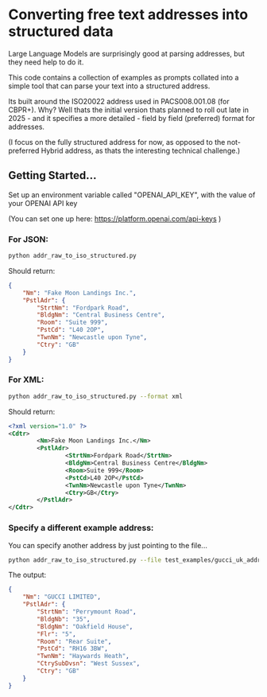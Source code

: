 # Converting free text addresses into structured data

Large Language Models are surprisingly good at parsing addresses, but they need help to do it.

This code contains a collection of examples as prompts collated into a simple tool that can parse your text into a structured address.

Its built around the ISO20022 address used in PACS008.001.08 (for CBPR+). Why? Well thats the initial version thats planned to roll out late in 2025 - and it specifies a more detailed - field by field (preferred) format for addresses.

(I focus on the fully structured address for now, as opposed to the not-preferred Hybrid address, as thats the interesting technical challenge.)

## Getting Started...


Set up an environment variable called "OPENAI_API_KEY", with the value of your OPENAI API key 

(You can set one up here: https://platform.openai.com/api-keys )

### For JSON:
```bash
python addr_raw_to_iso_structured.py 
```

Should return: 
```json
{
    "Nm": "Fake Moon Landings Inc.",
    "PstlAdr": {
        "StrtNm": "Fordpark Road",
        "BldgNm": "Central Business Centre",
        "Room": "Suite 999",
        "PstCd": "L40 2OP",
        "TwnNm": "Newcastle upon Tyne",
        "Ctry": "GB"
    }
} 
```


### For XML:
```bash
python addr_raw_to_iso_structured.py --format xml
```

Should return: 
```xml
<?xml version="1.0" ?>
<Cdtr>
        <Nm>Fake Moon Landings Inc.</Nm>
        <PstlAdr>
                <StrtNm>Fordpark Road</StrtNm>
                <BldgNm>Central Business Centre</BldgNm>
                <Room>Suite 999</Room>
                <PstCd>L40 2OP</PstCd>
                <TwnNm>Newcastle upon Tyne</TwnNm>
                <Ctry>GB</Ctry>
        </PstlAdr>
</Cdtr>
```

### Specify a different example address:

You can specify another address by just pointing to the file...
```bash
python addr_raw_to_iso_structured.py --file test_examples/gucci_uk_addr_companies_house.txt
```

The output:
```json
{
    "Nm": "GUCCI LIMITED",
    "PstlAdr": {
        "StrtNm": "Perrymount Road",
        "BldgNb": "35",
        "BldgNm": "Oakfield House",
        "Flr": "5",
        "Room": "Rear Suite",
        "PstCd": "RH16 3BW",
        "TwnNm": "Haywards Heath",
        "CtrySubDvsn": "West Sussex",
        "Ctry": "GB"
    }
}
```
